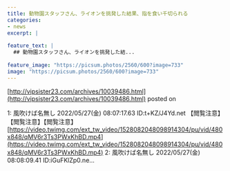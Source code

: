 ```yaml
---
title: 動物園スタッフさん、ライオンを挑発した結果、指を食い千切られる
categories:
- news
excerpt: |
  
feature_text: |
  ## 動物園スタッフさん、ライオンを挑発した結...
  
feature_image: "https://picsum.photos/2560/600?image=733"
image: "https://picsum.photos/2560/600?image=733"
---
```


[http://vipsister23.com/archives/10039486.html](http://vipsister23.com/archives/10039486.html)
posted on 

<!--more-->

1: 風吹けば名無し 2022/05/27(金) 08:07:17.63 ID:t+KZ/J4Yd.net 【閲覧注意】【閲覧注意】【閲覧注意】[https://video.twimg.com/ext_tw_video/1528082048098914304/pu/vid/480x848/qMV6r3Ts3PWxKhBD.mp4](https://video.twimg.com/ext_tw_video/1528082048098914304/pu/vid/480x848/qMV6r3Ts3PWxKhBD.mp4) 2: 風吹けば名無し 2022/05/27(金) 08:08:09.41 ID:iGuFKlZp0.ne...
